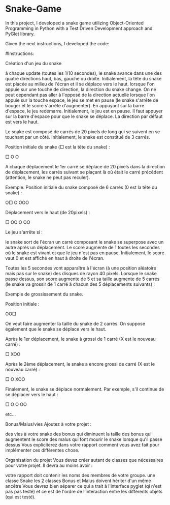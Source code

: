 # Snake-Game
In this project, I developed a snake game utilizing Object-Oriented Programming in Python with a Test Driven Development approach and PyGlet library.

Given the next instructions, I developed the code:


#Instructions:

Création d'un jeu du snake

à chaque update (toutes les 1/10 secondes), le snake avance dans une des quatre directions haut, bas, gauche ou droite. Initialement, la tête du snake est placée au milieu de l'écran et il se déplace vers le haut.
lorsque l'on appuie sur une touche de direction, la direction du snake change. On ne peut cependant pas aller à l'opposé de la direction actuelle
lorsque l'on appuie sur la touche espace, le jeu se met en pause (le snake s'arrête de bouger et le score s'arrête d'augmenter). En appuyant sur la barre d'espace, le jeu redémarre.
Initialement, le jeu est en pause. Il faut appuyer sur la barre d'espace pour que le snake se déplace. La direction par défaut est vers le haut.

Le snake est composé de carrés de 20 pixels de long qui se suivent en se touchant par un côté. Initialement, le snake est constitué de 3 carrés.

Position initiale du snake (□ est la tête du snake) :

 □
 O
 O
 
A chaque déplacement le 1er carré se déplace de 20 pixels dans la direction de déplacement, les carrés suivant se plaçant là où était le carré précédent (attention, le snake ne peut pas reculer).

Exemple. Position initiale du snake composé de 6 carrés (0 est la tête du snake) :

  O□
  O
OOO

Déplacement vers le haut (de 20pixels) :

   □
  OO
  O
 OO
 
Le jeu s'arrête si :

le snake sort de l'écran
un carré composant le snake se superpose avec un autre après un déplacement.
Le score augmente de 1 toutes les secondes où le snake est vivant et que le jeu n'est pas en pause. Initialement, le score vaut 0 et est affiché en haut à droite de l'écran.

Toutes les 5 secondes vont apparaître à l'écran (à une position aléatoire mais pas sur le snake) des disques de rayon 40 pixels. Lorsque le snake passe dessus, son score augmente de 5 et sa taille augmente de 5 carrés (le snake va grossir de 1 carré à chacun des 5 déplacements suivants) :

Exemple de grossissement du snake.

Position initiale :

 OO□
 
On veut faire augmenter la taille du snake de 2 carrés. On suppose également que le snake se déplace vers le haut.

Après le 1er déplacement, le snake à grossi de 1 carré (X est le nouveau carré) :

   □
 XOO
 
Après le 2ème déplacement, le snake a encore grossi de carré (X est le nouveau carré) :

   □
   O
 XOO
 
Finalement, le snake se déplace normalement. Par exemple, s'il continue de se déplacer vers le haut :

   □
   O
   O
  OO
  
etc...

Bonus/Malus/vies
Ajoutez à votre projet :

des vies à votre snake
des bonus qui diminuent la taille
des bonus qui augmentent le score
des malus qui font mourir le snake lorsque qu'il passe dessus
Vous expliciterez dans votre rapport comment vous avez fait pour implémenter ces différentes chose.

Organisation du projet
Vous devez créer autant de classes que nécessaires pour votre projet. Il devra au moins avoir :

votre rapport doit contenir les noms des membres de votre groupe.
une classe Snake
les 2 classes Bonus et Malus doivent hériter d'un même ancêtre
Vous devrez bien séparer ce qui a trait à l'interface pyglet (qi n'est pas pas testé) et ce est de l'ordre de l’interaction entre les différents objets (qui est testé).
